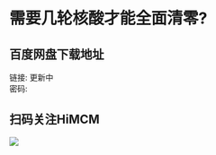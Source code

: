 # 需要几轮核酸才能全面清零?

## 百度网盘下载地址

链接: 更新中  
密码: 

## 扫码关注HiMCM
![](https://avatars2.githubusercontent.com/u/16745793?s=200&v=4)
